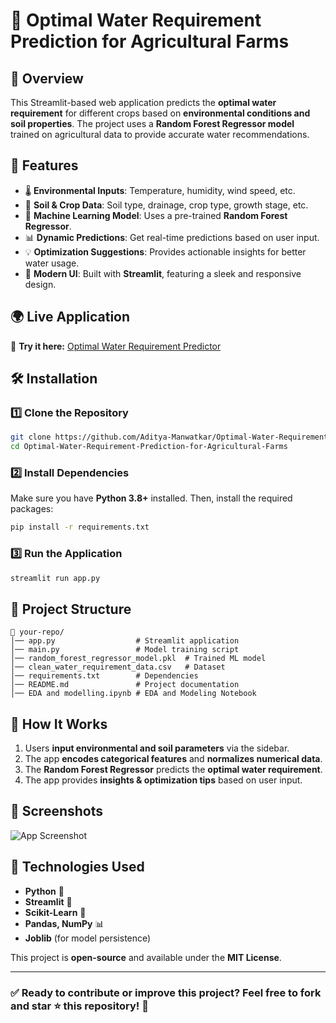 # 🌱 Optimal Water Requirement Prediction for Agricultural Farms  

## 📖 Overview  
This Streamlit-based web application predicts the **optimal water requirement** for different crops based on **environmental conditions and soil properties**. The project uses a **Random Forest Regressor model** trained on agricultural data to provide accurate water recommendations.  

## 🚀 Features  
- 🌡️ **Environmental Inputs**: Temperature, humidity, wind speed, etc.  
- 🌱 **Soil & Crop Data**: Soil type, drainage, crop type, growth stage, etc.  
- 🤖 **Machine Learning Model**: Uses a pre-trained **Random Forest Regressor**.  
- 📊 **Dynamic Predictions**: Get real-time predictions based on user input.  
- 💡 **Optimization Suggestions**: Provides actionable insights for better water usage.  
- 🎨 **Modern UI**: Built with **Streamlit**, featuring a sleek and responsive design.


## 🌍 Live Application  
🔗 **Try it here:** [Optimal Water Requirement Predictor](https://huggingface.co/spaces/adityamanwatkar/optimal_water_usage_prediction) 

## 🛠️ Installation  
### **1️⃣ Clone the Repository**  
```sh
git clone https://github.com/Aditya-Manwatkar/Optimal-Water-Requirement-Prediction-for-Agricultural-Farms.git
cd Optimal-Water-Requirement-Prediction-for-Agricultural-Farms
```

### **2️⃣ Install Dependencies**  
Make sure you have **Python 3.8+** installed. Then, install the required packages:  
```sh
pip install -r requirements.txt
```

### **3️⃣ Run the Application**  
```sh
streamlit run app.py
```

## 📂 Project Structure  
```
📁 your-repo/
│── app.py                  # Streamlit application
│── main.py                 # Model training script
│── random_forest_regressor_model.pkl  # Trained ML model
│── clean_water_requirement_data.csv   # Dataset
│── requirements.txt        # Dependencies
│── README.md               # Project documentation           
│── EDA and modelling.ipynb # EDA and Modeling Notebook           
```

## 🎯 How It Works  
1. Users **input environmental and soil parameters** via the sidebar.  
2. The app **encodes categorical features** and **normalizes numerical data**.  
3. The **Random Forest Regressor** predicts the **optimal water requirement**.  
4. The app provides **insights & optimization tips** based on user input.  

## 📸 Screenshots  
![App Screenshot](image.png)

## 📌 Technologies Used  
- **Python** 🐍  
- **Streamlit** 🎨  
- **Scikit-Learn** 🤖  
- **Pandas, NumPy** 📊  
- **Joblib** (for model persistence)  


This project is **open-source** and available under the **MIT License**.  

---

### ✅ Ready to contribute or improve this project? Feel free to fork and star ⭐ this repository! 🚀  
